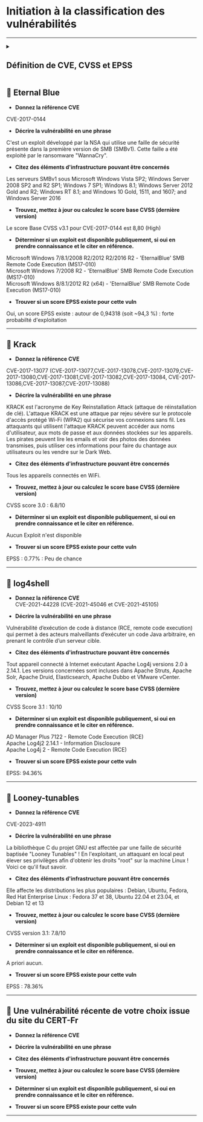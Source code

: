 
# Initiation à la classification des vulnérabilités
---

<details>
  <summary><h2>Définition de CVE, CVSS et EPSS</h2></summary>  
  
🧩 **CVE – Common Vulnerabilities and Exposures**

Identifiant unique attribué à une faille de sécurité connue.  
Chaque CVE correspond à une vulnérabilité précise, répertoriée publiquement (ex. : CVE-2017-0144).  
→ But : permettre de parler de la même faille partout dans le monde.

⚙️ **CVSS – Common Vulnerability Scoring System**

Système de notation standardisé qui évalue la gravité technique d’une vulnérabilité.  
Score de 0 à 10, basé sur la facilité d’exploitation et l’impact (confidentialité, intégrité, disponibilité).  
→ But : mesurer à quel point une faille est dangereuse.  

📈 **EPSS – Exploit Prediction Scoring System**

Indicateur de probabilité qu’une vulnérabilité soit exploitée dans la nature.  
Score de 0 à 1 (ou 0 % à 100 %), calculé à partir de données réelles d’exploitation et de modèles statistiques.  
→ But : estimer le risque qu’une faille soit effectivement attaquée.  

</details>

## 🔷 Eternal Blue

* **Donnez la référence CVE**  

CVE-2017-0144  


* **Décrire la vulnérabilité en une phrase**  
  
C'est un exploit développé par la NSA qui utilise une faille de sécurité présente dans la première version de SMB (SMBv1). Cette faille a été exploité par le ransomware "WannaCry".  


* **Citez des éléments d'infrastructure pouvant être concernés**  

Les serveurs SMBv1 sous Microsoft Windows Vista SP2; Windows Server 2008 SP2 and R2 SP1; Windows 7 SP1; Windows 8.1; Windows Server 2012 Gold and R2; Windows RT 8.1; and Windows 10 Gold, 1511, and 1607; and Windows Server 2016  

* **Trouvez, mettez à jour ou calculez le score base CVSS (dernière version)**  
  
Le score Base CVSS v3.1 pour CVE-2017-0144 est 8,80 (High)  

* **Déterminer si un exploit est disponible publiquement, si oui en prendre connaissance et le citer en référence.**  

Microsoft Windows 7/8.1/2008 R2/2012 R2/2016 R2 - 'EternalBlue' SMB Remote Code Execution (MS17-010)  
Microsoft Windows 7/2008 R2 - 'EternalBlue' SMB Remote Code Execution (MS17-010)  
Microsoft Windows 8/8.1/2012 R2 (x64) - 'EternalBlue' SMB Remote Code Execution (MS17-010)  


* **Trouver si un score EPSS existe pour cette vuln**  

Oui, un score EPSS existe : autour de 0,94318 (soit ~94,3 %) : forte probabilté d'exploitation  


---

## 🔷 Krack

* **Donnez la référence CVE**

CVE-2017-13077 (CVE-2017-13077,CVE-2017-13078,CVE-2017-13079,CVE-2017-13080,CVE-2017-13081,CVE-2017-13082,CVE-2017-13084, CVE-2017-13086,CVE-2017-13087,CVE-2017-13088)

* **Décrire la vulnérabilité en une phrase**

KRACK est l'acronyme de Key Reinstallation Attack (attaque de réinstallation de clé). L'attaque KRACK est une attaque par rejeu sévère sur le protocole d'accès protégé Wi-Fi (WPA2) qui sécurise vos connexions sans fil.
Les attaquants qui utilisent l'attaque KRACK peuvent accéder aux noms d'utilisateur, aux mots de passe et aux données stockées sur les appareils. Les pirates peuvent lire les emails et voir des photos des données transmises, puis utiliser ces informations pour faire du chantage aux utilisateurs ou les vendre sur le Dark Web.  

* **Citez des éléments d'infrastructure pouvant être concernés**

Tous les appareils connectés en WiFi.  

* **Trouvez, mettez à jour ou calculez le score base CVSS (dernière version)**

CVSS score 3.0 : 6.8/10  

* **Déterminer si un exploit est disponible publiquement, si oui en prendre connaissance et le citer en référence.**

Aucun Exploit n'est disponible

* **Trouver si un score EPSS existe pour cette vuln**

EPSS : 0.77% : Peu de chance

---

## 🔷 log4shell

* **Donnez la référence CVE**  
CVE-2021-44228 (CVE-2021-45046 et CVE-2021-45105) 

* **Décrire la vulnérabilité en une phrase**  

Vulnérabilité d’exécution de code à distance (RCE, remote code execution) qui permet à des acteurs malveillants d’exécuter un code Java arbitraire, en prenant le contrôle d’un serveur cible.  

* **Citez des éléments d'infrastructure pouvant être concernés**  

Tout appareil connecté à Internet exécutant Apache Log4j versions 2.0 à 2.14.1. Les versions concernées sont incluses dans Apache Struts, Apache Solr, Apache Druid, Elasticsearch, Apache Dubbo et VMware vCenter.  


* **Trouvez, mettez à jour ou calculez le score base CVSS (dernière version)**  
  
CVSS Score 3.1 : 10/10  

* **Déterminer si un exploit est disponible publiquement, si oui en prendre connaissance et le citer en référence.**  

AD Manager Plus 7122 - Remote Code Execution (RCE)  
Apache Log4j2 2.14.1 - Information Disclosure  
Apache Log4j 2 - Remote Code Execution (RCE)  

* **Trouver si un score EPSS existe pour cette vuln**  
  
EPSS: 94.36%  

---

## 🔷 Looney-tunables

* **Donnez la référence CVE**  
  
CVE-2023-4911  

* **Décrire la vulnérabilité en une phrase**  
  
La bibliothèque C du projet GNU est affectée par une faille de sécurité baptisée "Looney Tunables" ! En l'exploitant, un attaquant en local peut élever ses privilèges afin d'obtenir les droits "root" sur la machine Linux ! Voici ce qu'il faut savoir.  

* **Citez des éléments d'infrastructure pouvant être concernés**  
  
Elle affecte les distributions les plus populaires : Debian, Ubuntu, Fedora, Red Hat Enterprise Linux : Fedora 37 et 38, Ubuntu 22.04 et 23.04, et Debian 12 et 13  

* **Trouvez, mettez à jour ou calculez le score base CVSS (dernière version)**  
  
CVSS version 3.1: 7.8/10  

* **Déterminer si un exploit est disponible publiquement, si oui en prendre connaissance et le citer en référence.**

A priori aucun.  

* **Trouver si un score EPSS existe pour cette vuln**
  
EPSS : 78.36%   

---


## 🔷 Une vulnérabilité récente de votre choix issue du site du CERT-Fr

* **Donnez la référence CVE**

* **Décrire la vulnérabilité en une phrase**

* **Citez des éléments d'infrastructure pouvant être concernés**

* **Trouvez, mettez à jour ou calculez le score base CVSS (dernière version)**

* **Déterminer si un exploit est disponible publiquement, si oui en prendre connaissance et le citer en référence.**

* **Trouver si un score EPSS existe pour cette vuln**

---
